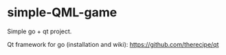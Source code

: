 # simple-QML-game

Simple go + qt project.

Qt framework for go (installation and wiki): 
https://github.com/therecipe/qt

